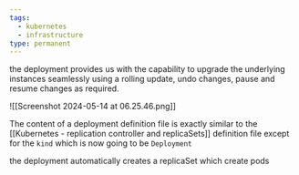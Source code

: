 ```yaml
---
tags:
  - kubernetes
  - infrastructure
type: permanent
---
```

the deployment provides us with the capability to upgrade the underlying instances seamlessly using a rolling update, undo changes, pause and resume changes as required. 

![[Screenshot 2024-05-14 at 06.25.46.png]]

The content of a deployment definition file is exactly similar to the [[Kubernetes - replication controller and replicaSets]] definition file except for the `kind` which is now going to be  `Deployment`

the deployment automatically creates a replicaSet which create pods 